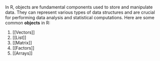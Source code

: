 In R, objects are fundamental components used to store and manipulate data. They can represent various types of data structures and are crucial for performing data analysis and statistical computations. 
Here are some common **objects** in R:
1. [[Vectors]]
2. [[List]]
3. [[Matrix]]
4. [[Factors]]
5. [[Arrays]]
